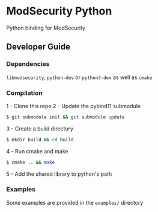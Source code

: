 # ModSecurity Python

Python binding for ModSecurity

## Developer Guide

### Dependencies

`libmodsecurity`, `python-dev` or `python3-dev` as well as `cmake` 


### Compilation

1 - Clone this repo
2 - Update the pybind11 submodule

```bash
$ git submodule init && git submodule update
```

3 - Create a build directory

```bash
$ mkdir build && cd build
```

4 - Run cmake and make

```bash
$ cmake .. && make
```
5 - Add the shared library to python's path

### Examples

Some examples are provided in the `examples/` directory
